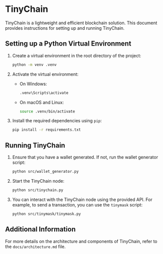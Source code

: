 # TinyChain

TinyChain is a lightweight and efficient blockchain solution. This document provides instructions for setting up and running TinyChain.

## Setting up a Python Virtual Environment

1. Create a virtual environment in the root directory of the project:
   ```bash
   python -m venv .venv
   ```

2. Activate the virtual environment:
   - On Windows:
     ```bash
     .venv\Scripts\activate
     ```
   - On macOS and Linux:
     ```bash
     source .venv/bin/activate
     ```

3. Install the required dependencies using `pip`:
   ```bash
   pip install -r requirements.txt
   ```

## Running TinyChain

1. Ensure that you have a wallet generated. If not, run the wallet generator script:
   ```bash
   python src/wallet_generator.py
   ```

2. Start the TinyChain node:
   ```bash
   python src/tinychain.py
   ```

3. You can interact with the TinyChain node using the provided API. For example, to send a transaction, you can use the `tinymask` script:
   ```bash
   python src/tinymask/tinymask.py
   ```

## Additional Information

For more details on the architecture and components of TinyChain, refer to the `docs/architecture.md` file.
